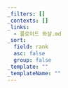 ```yaml
---
_filters: []
_contexts: []
_links:
  - 플로이드 와샬.md
_sort:
  field: rank
  asc: false
  group: false
_template: ""
_templateName: ""
---
```


